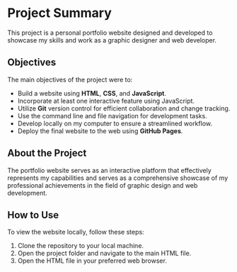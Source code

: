 # Project Summary

This project is a personal portfolio website designed and developed to showcase my skills and work as a graphic designer and web developer.

## Objectives

The main objectives of the project were to:

- Build a website using **HTML**, **CSS**, and **JavaScript**.
- Incorporate at least one interactive feature using JavaScript.
- Utilize **Git** version control for efficient collaboration and change tracking.
- Use the command line and file navigation for development tasks.
- Develop locally on my computer to ensure a streamlined workflow.
- Deploy the final website to the web using **GitHub Pages**.

## About the Project

The portfolio website serves as an interactive platform that effectively represents my capabilities and serves as a comprehensive showcase of my professional achievements in the field of graphic design and web development.

## How to Use

To view the website locally, follow these steps:

1. Clone the repository to your local machine.
2. Open the project folder and navigate to the main HTML file.
3. Open the HTML file in your preferred web browser.

